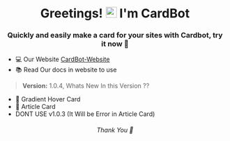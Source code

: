 <h1 align="center">Greetings! <img src="https://media.giphy.com/media/hvRJCLFzcasrR4ia7z/giphy.gif" width="25px"> I'm CardBot</h1>
<h3 align="center"> Quickly and easily make a card for your sites with Cardbot, try it now 💖</h3>

 - 💻 Our Website [CardBot-Website](https://cardbot.netlify.app/)
 - 📚 Read Our docs in website to use



> **Version:** 1.0.4, Whats New In this Version ??
+ 📸 Gradient Hover Card 
+  📰 Article Card
+ DONT USE v1.0.3 (It Will be Error in Article Card)



 <h6 align="center"> Thank You 🤞<h6>

